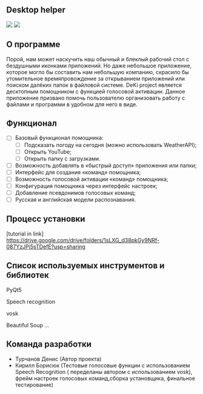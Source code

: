 ## **Desktop helper**
![](https://img.shields.io/github/issues/Querang/DeKi-Project)
![](https://img.shields.io/github/last-commit/Querang/DeKi-Project)
## **О программе**
Порой, нам может наскучить наш обычный и блеклый рабочий стол с бездушными иконками приложений. Но даже
небольшое приложение, которое могло бы составить нам небольшую компанию, скрасило бы утомительное
времяпровождение за открыванием приложений или поиском далёких папок в файловой системе. DeKi project является
десктопным помощником с функцией голосовой активации. Данное приложение призвано помочь пользователю организовать
работу с файлами и программи в удобном для него в виде.
## **Функционал**

- [ ] Базовый функционал помощника:
  - [ ] Подсказать погоду на сегодня (можно использовать WeatherAPI);
  - [ ] Открыть YouTube;
  - [ ] Открыть папку с загрузками.
- [ ] Возможность добавлять в «быстрый доступ» приложения или папки;
- [ ] Интерфейс для создания «команд» помощника;
- [ ] Возможность голосовой активации «команд» помощника;
- [ ] Конфигурация помощника через интерфейс настроек;
- [ ] Добавление псевдонимов голосовых команд;
- [ ] Русская и английская модели распознавания.

## **Процесс установки**

[tutorial in link] https://drive.google.com/drive/folders/1sLXG_d38pkGy9NRf-087YzJPj5sTDefE?usp=sharing


## **Список используемых инструментов и библиотек**

PyQt5

Speech recognition

vosk

Beautiful Soup
...

## **Команда разработки**
+ Турчанов Денис (Автор проекта)
+ Кирилл Борисюк (Тестовые голосовые функции с использованием Speech Recognition ( переделаны автором с использованием vosk), фрейм настроек голосовых команд,сборка установщика, финальное тестирование)
